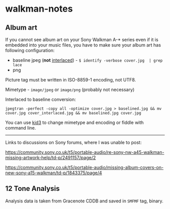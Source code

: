 # walkman-notes

## Album art

If you cannot see album art on your Sony Walkman A-* series even if it is embedded into your music files, you have to make sure your album art has following configuration:

  - baseline jpeg (**not** [interlaced](https://en.wikipedia.org/wiki/Interlacing_(bitmaps))) - `$ identify -verbose cover.jpg  | grep lace`
  - png

Picture tag must be written in ISO-8859-1 encoding, not UTF8.

Mimetype - `image/jpeg` or `image/png` (probably not necessary)

Interlaced to baseline conversion:

```shell
jpegtran -perfect -copy all -optimize cover.jpg > baselined.jpg && mv cover.jpg cover_interlaced.jpg && mv baselined.jpg cover.jpg
```

You can use [kid3](https://kid3.kde.org/) to change mimetype and encoding or fiddle with command line.

---

Links to discussions on Sony forums, where I was unable to post:

https://community.sony.co.uk/t5/portable-audio/re-sony-nw-a45-walkman-missing-artwork-help/td-p/2491157/page/2

https://community.sony.co.uk/t5/portable-audio/missing-album-covers-on-new-sony-a15-walkman/td-p/1843375/page/4


## 12 Tone Analysis

Analysis data is taken from Gracenote CDDB and saved in `SMFMF` tag, binary.
